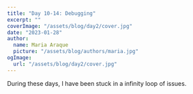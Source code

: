```yaml
---
title: "Day 10-14: Debugging"
excerpt: ""
coverImage: "/assets/blog/day2/cover.jpg"
date: "2023-01-28"
author:
  name: Maria Araque
  picture: "/assets/blog/authors/maria.jpg"
ogImage:
  url: "/assets/blog/day2/cover.jpg"
---
```

During these days, I have been stuck in a infinity loop of issues.